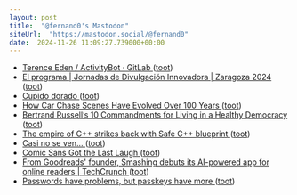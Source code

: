 ```yaml
---
layout: post
title:  "@fernand0's Mastodon"
siteUrl:  "https://mastodon.social/@fernand0"
date:  2024-11-26 11:09:27.739000+00:00
---
```

*  [Terence Eden / ActivityBot · GitLab ](https://gitlab.com/edent/activity-bot) ([toot](https://mastodon.social/@fernand0/113548942884118160))
*  [El programa \| Jornadas de Divulgación Innovadora \| Zaragoza 2024 ](http://www.divulgacioninnovadora.com/el-programa) ([toot](https://mastodon.social/@fernand0/113548755420116927))
*  [Cupido dorado ](https://www.flickr.com/photos/fernand0/54148586101) ([toot](https://mastodon.social/@fernand0/113548720747212610))
*  [How Car Chase Scenes Have Evolved Over 100 Years ](https://www.openculture.com/2024/11/how-car-chase-scenes-have-evolved-over-100-years.htm) ([toot](https://mastodon.social/@fernand0/113548569549048636))
*  [Bertrand Russell’s 10 Commandments for Living in a Healthy Democracy ](https://www.openculture.com/2024/11/bertrand-russells-10-commandments-for-living-in-a-healthy-democracy.htm) ([toot](https://mastodon.social/@fernand0/113547615612679887))
*  [The empire of C++ strikes back with Safe C++ blueprint ](https://www.theregister.com/2024/09/16/safe_c_plusplus) ([toot](https://mastodon.social/@fernand0/113546813419560374))
*  [Casi no se ven… ](https://avecesunafoto.wordpress.com/2024/11/25/casi-no-se-ven) ([toot](https://mastodon.social/@fernand0/113545013139936842))
*  [Comic Sans Got the Last Laugh ](https://www.theatlantic.com/technology/archive/2024/10/comic-sans-debate/680319) ([toot](https://mastodon.social/@fernand0/113544924992635279))
*  [From Goodreads' founder, Smashing debuts its AI-powered app for online readers \| TechCrunch ](https://techcrunch.com/2024/10/24/smashing-an-ai-powered-app-for-online-readers-launches-to-the-public) ([toot](https://mastodon.social/@fernand0/113544696509627314))
*  [Passwords have problems, but passkeys have more ](https://world.hey.com/dhh/passwords-have-problems-but-passkeys-have-more-95285df) ([toot](https://mastodon.social/@fernand0/113544524367535150))
